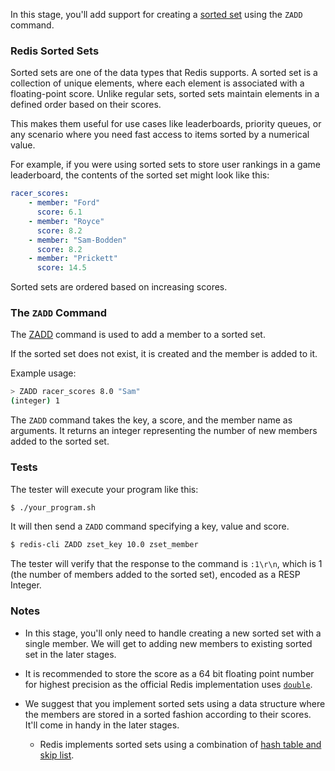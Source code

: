 In this stage, you'll add support for creating a [sorted set](https://redis.io/docs/latest/develop/data-types/sorted-sets/) using the `ZADD` command.

### Redis Sorted Sets

Sorted sets are one of the data types that Redis supports. A sorted set is a collection of unique elements, where each element is associated with a floating-point score. Unlike regular sets, sorted sets maintain elements in a defined order based on their scores.

This makes them useful for use cases like leaderboards, priority queues, or any scenario where you need fast access to items sorted by a numerical value.

For example, if you were using sorted sets to store user rankings in a game leaderboard, the contents of the sorted set might look like this:

```yaml
racer_scores:
    - member: "Ford"
      score: 6.1
    - member: "Royce"
      score: 8.2
    - member: "Sam-Bodden"
      score: 8.2
    - member: "Prickett"
      score: 14.5
```

Sorted sets are ordered based on increasing scores.


### The `ZADD` Command

The [ZADD](https://redis.io/docs/latest/commands/zadd/) command is used to add a member to a sorted set.

If the sorted set does not exist, it is created and the member is added to it.

Example usage:

```bash
> ZADD racer_scores 8.0 "Sam"
(integer) 1
```

The `ZADD` command takes the key, a score, and the member name as arguments. It returns an integer representing the number of new members added to the sorted set.

### Tests

The tester will execute your program like this:

```bash
$ ./your_program.sh
```

It will then send a `ZADD` command specifying a key, value and score.

```bash
$ redis-cli ZADD zset_key 10.0 zset_member
```

The tester will verify that the response to the command is `:1\r\n`, which is 1 (the number of members added to the sorted set), encoded as a RESP Integer.

### Notes
- In this stage, you'll only need to handle creating a new sorted set with a single member. We will get to adding new members to existing sorted set in the later stages.
- It is recommended to store the score as a 64 bit floating point number for highest precision as the official Redis implementation uses [`double`](https://github.com/redis/redis/blob/bec644aab198049eaa5583631c419b4574b137e1/tests/modules/zset.c#L34).

- We suggest that you implement sorted sets using a data structure where the members are stored in a sorted fashion according to their scores. It'll come in handy in the later stages.
    -  Redis implements sorted sets using a combination of [hash table and skip list](https://github.com/redis/redis/blob/674b829981c0b8ad15a670a32df503e0e4514e96/src/server.h#L1560).